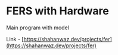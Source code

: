 # FERS with Hardware
Main program with model

Link - [https://shahanwaz.dev/projects/fer](https://shahanwaz.dev/projects/fer)
